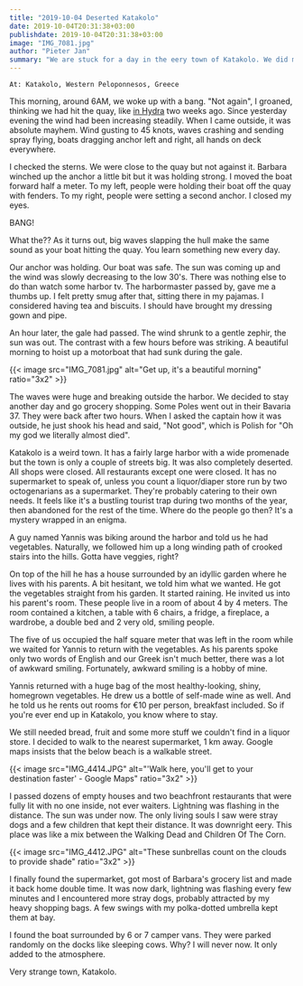 ```yaml
---
title: "2019-10-04 Deserted Katakolo"
date: 2019-10-04T20:31:38+03:00
publishdate: 2019-10-04T20:31:38+03:00
image: "IMG_7081.jpg"
author: "Pieter Jan"
summary: "We are stuck for a day in the eery town of Katakolo. We did meet a nice local who sold us vegetables straight from his garden."
---
```


`At: Katakolo, Western Peloponnesos, Greece`

This morning, around 6AM, we woke up with a bang. "Not again", I groaned, thinking we had hit the quay, like [in Hydra](/captains-log/2019-09-21-hydra-kissed-the-quay) two weeks ago. Since yesterday evening the wind had been increasing steadily. When I came outside, it was absolute mayhem. Wind gusting to 45 knots, waves crashing and sending spray flying, boats dragging anchor left and right, all hands on deck everywhere.

I checked the sterns. We were close to the quay but not against it. Barbara winched up the anchor a little bit but it was holding strong. I moved the boat forward half a meter. To my left, people were holding their boat off the quay with fenders. To my right, people were setting a second anchor. I closed my eyes.

BANG!

What the?? As it turns out, big waves slapping the hull make the same sound as your boat hitting the quay. You learn something new every day.

Our anchor was holding. Our boat was safe. The sun was coming up and the wind was slowly decreasing to the low 30's. There was nothing else to do than watch some harbor tv. The harbormaster passed by, gave me a thumbs up. I felt pretty smug after that, sitting there in my pajamas. I considered having tea and biscuits. I should have brought my dressing gown and pipe.

An hour later, the gale had passed. The wind shrunk to a gentle zephir, the sun was out. The contrast with a few hours before was striking. A beautiful morning to hoist up a motorboat that had sunk during the gale.

{{< image src="IMG_7081.jpg" alt="Get up, it's a beautiful morning" ratio="3x2" >}}

The waves were huge and breaking outside the harbor. We decided to stay another day and go grocery shopping. Some Poles went out in their Bavaria 37. They were back after two hours. When I asked the captain how it was outside, he just shook his head and said, "Not good", which is Polish for "Oh my god we literally almost died".

Katakolo is a weird town. It has a fairly large harbor with a wide promenade but the town is only a couple of streets big. It was also completely deserted. All shops were closed. All restaurants except one were closed. It has no supermarket to speak of, unless you count a liquor/diaper store run by two octogenarians as a supermarket. They're probably catering to their own needs. It feels like it's a bustling tourist trap during two months of the year, then abandoned for the rest of the time. Where do the people go then? It's a mystery wrapped in an enigma.

A guy named Yannis was biking around the harbor and told us he had vegetables. Naturally, we followed him up a long winding path of crooked stairs into the hills. Gotta have veggies, right?

On top of the hill he has a house surrounded by an idyllic garden where he lives with his parents. A bit hesitant, we told him what we wanted. He got the vegetables straight from his garden. It started raining. He invited us into his parent's room. These people live in a room of about 4 by 4 meters. The room contained a kitchen, a table with 6 chairs, a fridge, a fireplace, a wardrobe, a double bed and 2 very old, smiling people.

The five of us occupied the half square meter that was left in the room while we waited for Yannis to return with the vegetables. As his parents spoke only two words of English and our Greek isn't much better, there was a lot of awkward smiling. Fortunately, awkward smiling is a hobby of mine.

Yannis returned with a huge bag of the most healthy-looking, shiny, homegrown vegetables. He drew us a bottle of self-made wine as well. And he told us he rents out rooms for €10 per person, breakfast included. So if you're ever end up in Katakolo, you know where to stay.

We still needed bread, fruit and some more stuff we couldn't find in a liquor store. I decided to walk to the nearest supermarket, 1 km away. Google maps insists that the below beach is a walkable street.

{{< image src="IMG_4414.JPG" alt="'Walk here, you'll get to your destination faster' - Google Maps" ratio="3x2" >}}

I passed dozens of empty houses and two beachfront restaurants that were fully lit with no one inside, not ever waiters. Lightning was flashing in the distance. The sun was under now. The only living souls I saw were stray dogs and a few children that kept their distance. It was downright eery. This place was like a mix between the Walking Dead and Children Of The Corn.

{{< image src="IMG_4412.JPG" alt="These sunbrellas count on the clouds to provide shade" ratio="3x2" >}}

I finally found the supermarket, got most of Barbara's grocery list and made it back home double time. It was now dark, lightning was flashing every few minutes and I encountered more stray dogs, probably attracted by my heavy shopping bags. A few swings with my polka-dotted umbrella kept them at bay.

I found the boat surrounded by 6 or 7 camper vans. They were parked randomly on the docks like sleeping cows. Why? I will never now. It only added to the atmosphere.

Very strange town, Katakolo.
